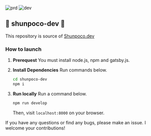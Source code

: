 ![prd](https://github.com/Shunpoco/shunpoco-dev/workflows/prd/badge.svg)
![dev](https://github.com/Shunpoco/shunpoco-dev/workflows/dev/badge.svg)
## 🚀 shunpoco-dev 🚀
This repository is source of [Shunpoco.dev](https://www.shunpoco.dev)

### How to launch
1. **Prerequest**
    You must install node.js, npm and gatsby.js.

2. **Install Dependencies**
    Run commands below.
    ```sh
    cd shunpoco-dev
    npm i
    ```

3. **Run locally**
    Run a command below.
    ```sh
    npm run develop
    ```
    Then, visit `localhost:8000` on your browser.

If you have any questions or find any bugs, please make an issue.
I welcome your contributions!
